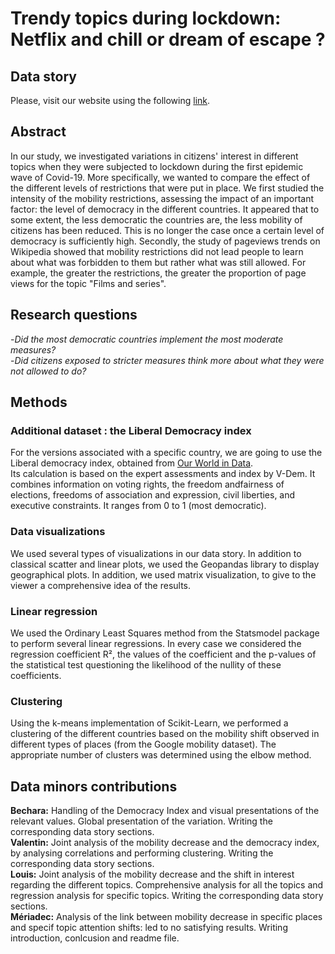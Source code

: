 # Trendy topics during lockdown: Netflix and chill or dream of escape ?

## Data story

Please, visit our website using the following [link](https://jeanmichel3000.github.io/ada-template-website/project).

## Abstract

In our study, we investigated variations in citizens' interest in different topics when they were subjected to lockdown during the first epidemic wave of Covid-19. More specifically, we wanted to compare the effect of the different levels of restrictions that were put in place. We first studied the intensity of the mobility restrictions, assessing the impact of an important factor: the level of democracy in the different countries. It appeared that to some extent, the less democratic the countries are, the less mobility of citizens has been reduced. This is no longer the case once a certain level of democracy is sufficiently high. 
Secondly, the study of pageviews trends on Wikipedia showed that mobility restrictions did not lead people to learn about what was forbidden to them but rather what was still allowed. For example, the greater the restrictions, the greater the proportion of page views for the topic "Films and series". 

## Research questions

-*Did the most democratic countries implement the most moderate measures?*  
-*Did citizens exposed to stricter measures think more about what they were not allowed to do?*

## Methods

### Additional dataset : the Liberal Democracy index

For the versions associated with a specific country, we are going to use the Liberal democracy index, obtained from [Our World in Data](https://ourworldindata.org/democracy).  
Its calculation is based on the expert assessments and index by V-Dem. It combines information on voting rights, the freedom andfairness of elections, freedoms of association and expression, civil liberties, and executive constraints. It ranges from 0 to 1 (most democratic).

### Data visualizations

We used several types of visualizations in our data story. In addition to classical scatter and linear plots, we used the Geopandas library to display geographical plots. In addition, we used matrix visualization, to give to the viewer a comprehensive idea of the results.

### Linear regression

We used the Ordinary Least Squares method from the Statsmodel package to perform several linear regressions. In every case we considered the regression coefficient R², the values of the coefficient and the p-values of the statistical test questioning the likelihood of the nullity of these coefficients.  

### Clustering

Using the k-means implementation of Scikit-Learn, we performed a clustering of the different countries based on the mobility shift observed in different types of places (from the Google mobility dataset). The appropriate number of clusters was determined using the elbow method.

## Data minors contributions 

**Bechara:** Handling of the Democracy Index and visual presentations of the relevant values. Global presentation of the variation. Writing the corresponding data story sections.  
**Valentin:** Joint analysis of the mobility decrease and the democracy index, by analysing correlations and performing clustering. Writing the corresponding data story sections.  
**Louis:** Joint analysis of the mobility decrease and the shift in interest regarding the different topics. Comprehensive analysis for all the topics and regression analysis for specific topics. Writing the corresponding data story sections.  
**Mériadec:** Analysis of the link between mobility decrease in specific places and specif topic attention shifts: led to no satisfying results. Writing introduction, conlcusion and readme file.
